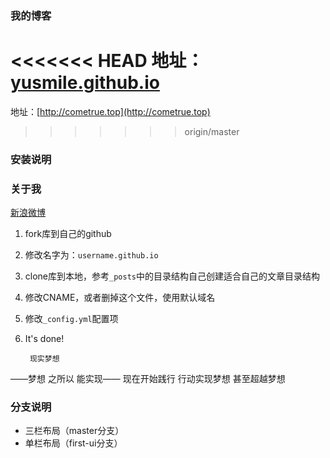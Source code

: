 ﻿### 我的博客

<<<<<<< HEAD
地址：[yusmile.github.io](http://yusmile.github.io)
=======
地址：[http://cometrue.top](http://cometrue.top)
>>>>>>> origin/master

### 安装说明
### 关于我
 [新浪微博](http://weibo.com/1419491963)
1. fork库到自己的github
2. 修改名字为：`username.github.io`
3. clone库到本地，参考`_posts`中的目录结构自己创建适合自己的文章目录结构
4. 修改CNAME，或者删掉这个文件，使用默认域名
5. 修改`_config.yml`配置项
6. It's done!

        现实梦想
——梦想 之所以 能实现——
      现在开始践行
      行动实现梦想
      甚至超越梦想


### 分支说明

- 三栏布局（master分支）
- 单栏布局（first-ui分支）
